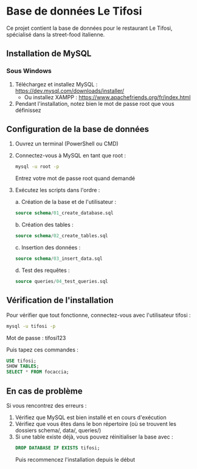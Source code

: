 # Base de données Le Tifosi

Ce projet contient la base de données pour le restaurant Le Tifosi, spécialisé dans la street-food italienne.

## Installation de MySQL

### Sous Windows
1. Téléchargez et installez MySQL : https://dev.mysql.com/downloads/installer/
   - Ou installez XAMPP : https://www.apachefriends.org/fr/index.html
2. Pendant l'installation, notez bien le mot de passe root que vous définissez

## Configuration de la base de données

1. Ouvrez un terminal (PowerShell ou CMD)

2. Connectez-vous à MySQL en tant que root :
   ```bash
   mysql -u root -p
   ```
   Entrez votre mot de passe root quand demandé

3. Exécutez les scripts dans l'ordre :

   a. Création de la base et de l'utilisateur :
   ```sql
   source schema/01_create_database.sql
   ```

   b. Création des tables :
   ```sql
   source schema/02_create_tables.sql
   ```

   c. Insertion des données :
   ```sql
   source schema/03_insert_data.sql
   ```

   d. Test des requêtes :
   ```sql
   source queries/04_test_queries.sql
   ```

## Vérification de l'installation

Pour vérifier que tout fonctionne, connectez-vous avec l'utilisateur tifosi :
```bash
mysql -u tifosi -p
```
Mot de passe : tifosi123

Puis tapez ces commandes :
```sql
USE tifosi;
SHOW TABLES;
SELECT * FROM focaccia;
```

## En cas de problème

Si vous rencontrez des erreurs :
1. Vérifiez que MySQL est bien installé et en cours d'exécution
2. Vérifiez que vous êtes dans le bon répertoire (où se trouvent les dossiers schema/, data/, queries/)
3. Si une table existe déjà, vous pouvez réinitialiser la base avec :
   ```sql
   DROP DATABASE IF EXISTS tifosi;
   ```
   Puis recommencez l'installation depuis le début 